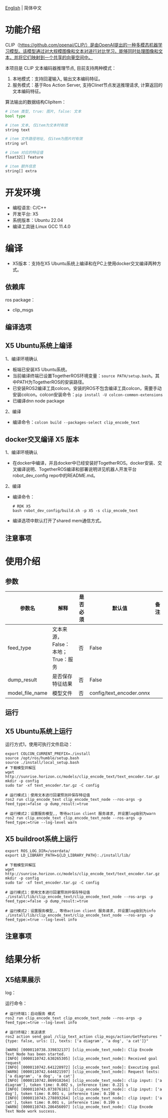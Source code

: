 [English](./README.md) | 简体中文

# 功能介绍

CLIP（https://github.com/openai/CLIP/）是由OpenAI提出的一种多模态机器学习模型。该模型通过对大规模图像和文本对进行对比学习，能够同时处理图像和文本，并将它们映射到一个共享的向量空间中。

本项目是 CLIP 文本编码器推理节点, 目前支持两种模式：
1. 本地模式：支持回灌输入, 输出文本编码特征。
2. 服务模式：基于Ros Action Server, 支持Clinet节点发送推理请求, 计算返回的文本编码特征。

算法输出的数据结构ClipItem：
```python
# item 类型, true: 图片, false: 文本
bool type

# item 文本, 仅item为文本时有效
string text

# item 文件路径地址, 仅item为图片时有效
string url

# item 对应的特征值
float32[] feature

# item 额外信息
string[] extra
```

# 开发环境

- 编程语言: C/C++
- 开发平台: X5
- 系统版本：Ubuntu 22.04
- 编译工具链:Linux GCC 11.4.0

# 编译

- X5版本：支持在X5 Ubuntu系统上编译和在PC上使用docker交叉编译两种方式。

## 依赖库

ros package：

- clip_msgs

## 编译选项

## X5 Ubuntu系统上编译

1、编译环境确认

- 板端已安装X5 Ubuntu系统。
- 当前编译终端已设置TogetherROS环境变量：`source PATH/setup.bash`。其中PATH为TogetherROS的安装路径。
- 已安装ROS2编译工具colcon。安装的ROS不包含编译工具colcon，需要手动安装colcon。colcon安装命令：`pip install -U colcon-common-extensions`
- 已编译dnn node package

2、编译

- 编译命令：`colcon build --packages-select clip_encode_text`

## docker交叉编译 X5 版本

1、编译环境确认

- 在docker中编译，并且docker中已经安装好TogetherROS。docker安装、交叉编译说明、TogetherROS编译和部署说明详见机器人开发平台robot_dev_config repo中的README.md。

2、编译

- 编译命令：

  ```shell
  # RDK X5
  bash robot_dev_config/build.sh -p X5 -s clip_encode_text
  ```

- 编译选项中默认打开了shared mem通信方式。

## 注意事项

# 使用介绍

## 参数

| 参数名             | 解释                                  | 是否必须             | 默认值              | 备注                                                                    |
| ------------------ | ------------------------------------- | -------------------- | ------------------- | ----------------------------------------------------------------------- |
| feed_type          | 文本来源，False：本地；True：服务            | 否                   | False                   |
| dump_result              | 是否保存特征结果                          | 否                   | False     |
| model_file_name        | 模型文件            | 否 | config/text_encoder.onnx                   |


## 运行

## X5 Ubuntu系统上运行

运行方式1，使用可执行文件启动：
```shell
export COLCON_CURRENT_PREFIX=./install
source /opt/ros/humble/setup.bash
source ./install/local_setup.bash
# 下载模型并解压
wget http://sunrise.horizon.cc/models/clip_encode_text/text_encoder.tar.gz
mkdir -p config
sudo tar -xf text_encoder.tar.gz -C config

# 运行模式1：使用文本进行回灌预测并保存特征值
ros2 run clip_encode_text clip_encode_text_node --ros-args -p feed_type:=false -p dump_result:=true

# 运行模式2：设置服务模型,, 等待action client 服务请求, 并设置log级别为warn
ros2 run clip_encode_text clip_encode_text_node --ros-args -p feed_type:=true --log-level warn
```

## X5 buildroot系统上运行

```shell
export ROS_LOG_DIR=/userdata/
export LD_LIBRARY_PATH=${LD_LIBRARY_PATH}:./install/lib/

# 下载模型并解压
wget http://sunrise.horizon.cc/models/clip_encode_text/text_encoder.tar.gz
mkdir -p config
sudo tar -xf text_encoder.tar.gz -C config

# 运行模式1：使用文本进行回灌预测并保存特征值
./install/lib/clip_encode_text/clip_encode_text_node --ros-args -p feed_type:=false -p dump_result:=true

# 运行模式2：设置服务模型,, 等待action client 服务请求, 并设置log级别为info
./install/lib/clip_encode_text/clip_encode_text_node --ros-args -p feed_type:=true --log-level info
```

## 注意事项

# 结果分析

## X5结果展示

log：

运行命令：
```shell
# 运行终端1：启动服务 模式
ros2 run clip_encode_text clip_encode_text_node --ros-args -p feed_type:=true --log-level info

# 运行终端2：发送请求
ros2 action send_goal /clip_text_action clip_msgs/action/GetFeatures "{type: false, urls: [], texts: ['a diagram', 'a dog', 'a cat']}"
```

```shell
[WARN] [0000110738.339832137] [clip_encode_text_node]: Clip Encode Text Node has been started.
[INFO] [0000110742.630265305] [clip_encode_text_node]: Received goal request
[INFO] [0000110742.641228972] [clip_encode_text_node]: Executing goal
[WARN] [0000110742.644821597] [clip_encode_text_node]: Request texts: ['a diagram', 'a dog', 'a cat']
[INFO] [0000110742.869918264] [clip_encode_text_node]: clip input: ['a diagram'], token time: 0.002 s, inference time: 0.221 s
[INFO] [0000110743.073876181] [clip_encode_text_node]: clip input: ['a dog'], token time: 0.001 s, inference time: 0.198 s
[INFO] [0000110743.278893264] [clip_encode_text_node]: clip input: ['a cat'], token time: 0.001 s, inference time: 0.199 s
[WARN] [0000110743.286456097] [clip_encode_text_node]: Clip Encode Text Node work success.
```
